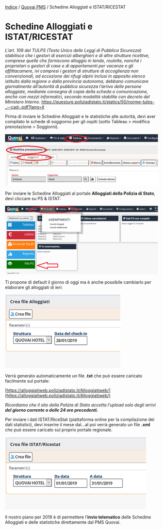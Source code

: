 
 [Indice](index.md) / [Quovai PMS](quovai-pms-it.md) / Schedine Alloggiati e ISTAT/RICESTAT

#  Schedine Alloggiati e ISTAT/RICESTAT

*L’art. 109 del TULPS (Testo Unico delle Leggi di Pubblica Sicurezza) stabilisce che i gestori di esercizi alberghieri e di altre strutture ricettive, comprese quelle che forniscono alloggio in tende, roulotte, nonché i proprietari o gestori di case e di appartamenti per vacanze e gli affittacamere, ivi compresi i gestori di strutture di accoglienza non convenzionali, ad eccezione dei rifugi alpini inclusi in apposito elenco istituito dalla regione o dalla provincia autonoma, debbano comunicare giornalmente all’autorità di pubblica sicurezza l’arrivo delle persone alloggiate, mediante consegna di copia della scheda o comunicazione, anche con mezzi informatici, secondo modalità stabilite con decreto del Ministero Interno.*
https://questure.poliziadistato.it/statics/50/norme-tulps-_--cad-.pdf?lang=it

Prima di inviare le Schedine Alloggiati e le statistiche alle autorità, devi aver compilato le schede di soggiorno per gli ospiti (sotto Tableau > modifica prenotazione > Soggiorni).

![](images/ps-alloggiati-istat-004.png)

Per inviare le Schedine Alloggiati al portale **Alloggiati della Polizia di Stato**, devi cliccare su PS & ISTAT:

![](images/ps-alloggiati-istat-001.png)

Ti propone di default il giorno di oggi ma è anche possibile cambiarlo per elaborare gli alloggiati di ieri:

![](images/ps-alloggiati-istat-002.png)
 
 Verrà generato automaticamente un file **.txt** che può essere caricato facilmente sul portale:

[https://alloggiatiweb.poliziadistato.it/Alloggiatiweb/](https://alloggiatiweb.poliziadistato.it/Alloggiatiweb/)

*Ricordiamo che il sito della Polizia di Stato accetta l’upload solo degli arrivi **del giorno corrente o
delle 24 ore precedenti.***

Per inviare i dati ISTAT/RiceStat (piattaforma online per la compilazione dei dati statistici), devi inserire il mese dal...al poi verrà generato un file **.xml** che può essere caricato sul proprio portale regionale.

![](images/ps-alloggiati-istat-003.png)

Il nostro piano per 2019 è di permettere l’**invio telematico** delle Schedine Alloggiati e delle statistiche direttamente dal PMS Quovai.